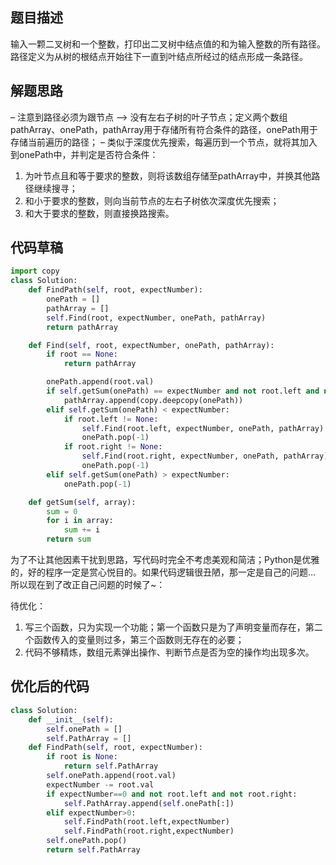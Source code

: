 
## 题目描述

输入一颗二叉树和一个整数，打印出二叉树中结点值的和为输入整数的所有路径。路径定义为从树的根结点开始往下一直到叶结点所经过的结点形成一条路径。

## 解题思路

– 注意到路径必须为跟节点 –> 没有左右子树的叶子节点；定义两个数组pathArray、onePath，pathArray用于存储所有符合条件的路径，onePath用于存储当前遍历的路径； 
– 类似于深度优先搜索，每遍历到一个节点，就将其加入到onePath中，并判定是否符合条件： 
1. 为叶节点且和等于要求的整数，则将该数组存储至pathArray中，并换其他路径继续搜寻； 
2. 和小于要求的整数，则向当前节点的左右子树依次深度优先搜索； 
3. 和大于要求的整数，则直接换路搜索。

## 代码草稿

```python
import copy
class Solution:
    def FindPath(self, root, expectNumber):
        onePath = []
        pathArray = []
        self.Find(root, expectNumber, onePath, pathArray)
        return pathArray

    def Find(self, root, expectNumber, onePath, pathArray):
        if root == None:
            return pathArray

        onePath.append(root.val)
        if self.getSum(onePath) == expectNumber and not root.left and not root.right:
            pathArray.append(copy.deepcopy(onePath))
        elif self.getSum(onePath) < expectNumber:
            if root.left != None:
                self.Find(root.left, expectNumber, onePath, pathArray)
                onePath.pop(-1)
            if root.right != None:
                self.Find(root.right, expectNumber, onePath, pathArray)
                onePath.pop(-1)
        elif self.getSum(onePath) > expectNumber:
            onePath.pop(-1)

    def getSum(self, array):
        sum = 0
        for i in array:
            sum += i
        return sum
```

为了不让其他因素干扰到思路，写代码时完全不考虑美观和简洁；Python是优雅的，好的程序一定是赏心悦目的。如果代码逻辑很丑陋，那一定是自己的问题… 所以现在到了改正自己问题的时候了~：

待优化： 
1. 写三个函数，只为实现一个功能；第一个函数只是为了声明变量而存在，第二个函数传入的变量则过多，第三个函数则无存在的必要； 
2. 代码不够精炼，数组元素弹出操作、判断节点是否为空的操作均出现多次。

## 优化后的代码

```python
class Solution:
    def __init__(self):
        self.onePath = []
        self.PathArray = []
    def FindPath(self, root, expectNumber):
        if root is None:
            return self.PathArray
        self.onePath.append(root.val)
        expectNumber -= root.val
        if expectNumber==0 and not root.left and not root.right:
            self.PathArray.append(self.onePath[:])
        elif expectNumber>0:
            self.FindPath(root.left,expectNumber)
            self.FindPath(root.right,expectNumber)
        self.onePath.pop()
        return self.PathArray
```
